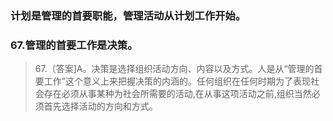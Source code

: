 ### 计划是管理的首要职能，管理活动从计划工作开始。    

### 67.管理的首要工作是决策。

>   67.〔答案]A。决策是选择组织活动方向、内容以及方式。人是从“管理的首要工作”这个意义上来把握决策的内涵的。任何组织在任何时期为了表现社会存在必须从事某种为社会所需要的活动,在从事这项活动之前,组织当然必须首先选择活动的方向和方式。
